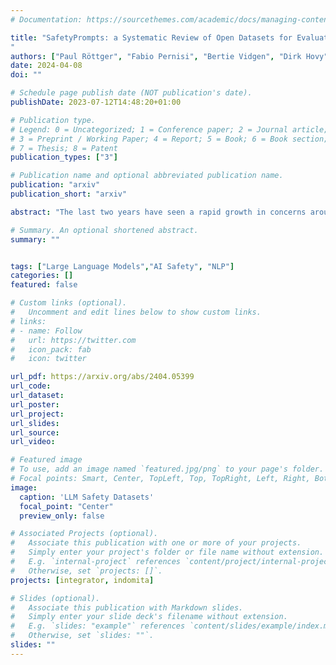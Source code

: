 ```yaml
---
# Documentation: https://sourcethemes.com/academic/docs/managing-content/

title: "SafetyPrompts: a Systematic Review of Open Datasets for Evaluating and Improving Large Language Model Safety
"
authors: ["Paul Röttger", "Fabio Pernisi", "Bertie Vidgen", "Dirk Hovy"]
date: 2024-04-08
doi: ""

# Schedule page publish date (NOT publication's date).
publishDate: 2023-07-12T14:48:20+01:00

# Publication type.
# Legend: 0 = Uncategorized; 1 = Conference paper; 2 = Journal article;
# 3 = Preprint / Working Paper; 4 = Report; 5 = Book; 6 = Book section;
# 7 = Thesis; 8 = Patent
publication_types: ["3"]

# Publication name and optional abbreviated publication name.
publication: "arxiv"
publication_short: "arxiv"

abstract: "The last two years have seen a rapid growth in concerns around the safety of large language models (LLMs). Researchers and practitioners have met these concerns by introducing an abundance of new datasets for evaluating and improving LLM safety. However, much of this work has happened in parallel, and with very different goals in mind, ranging from the mitigation of near-term risks around bias and toxic content generation to the assessment of longer-term catastrophic risk potential. This makes it difficult for researchers and practitioners to find the most relevant datasets for a given use case, and to identify gaps in dataset coverage that future work may fill. To remedy these issues, we conduct a first systematic review of open datasets for evaluating and improving LLM safety. We review 102 datasets, which we identified through an iterative and community-driven process over the course of several months. We highlight patterns and trends, such as a a trend towards fully synthetic datasets, as well as gaps in dataset coverage, such as a clear lack of non-English datasets. We also examine how LLM safety datasets are used in practice -- in LLM release publications and popular LLM benchmarks -- finding that current evaluation practices are highly idiosyncratic and make use of only a small fraction of available datasets. Our contributions are based on this http URL, a living catalogue of open datasets for LLM safety, which we commit to updating continuously as the field of LLM safety develops."

# Summary. An optional shortened abstract.
summary: ""


tags: ["Large Language Models","AI Safety", "NLP"]
categories: []
featured: false

# Custom links (optional).
#   Uncomment and edit lines below to show custom links.
# links:
# - name: Follow
#   url: https://twitter.com
#   icon_pack: fab
#   icon: twitter

url_pdf: https://arxiv.org/abs/2404.05399
url_code: 
url_dataset:
url_poster:
url_project:
url_slides:
url_source:
url_video:

# Featured image
# To use, add an image named `featured.jpg/png` to your page's folder.
# Focal points: Smart, Center, TopLeft, Top, TopRight, Left, Right, BottomLeft, Bottom, BottomRight.
image:
  caption: 'LLM Safety Datasets'
  focal_point: "Center"
  preview_only: false

# Associated Projects (optional).
#   Associate this publication with one or more of your projects.
#   Simply enter your project's folder or file name without extension.
#   E.g. `internal-project` references `content/project/internal-project/index.md`.
#   Otherwise, set `projects: []`.
projects: [integrator, indomita]

# Slides (optional).
#   Associate this publication with Markdown slides.
#   Simply enter your slide deck's filename without extension.
#   E.g. `slides: "example"` references `content/slides/example/index.md`.
#   Otherwise, set `slides: ""`.
slides: ""
---
```

